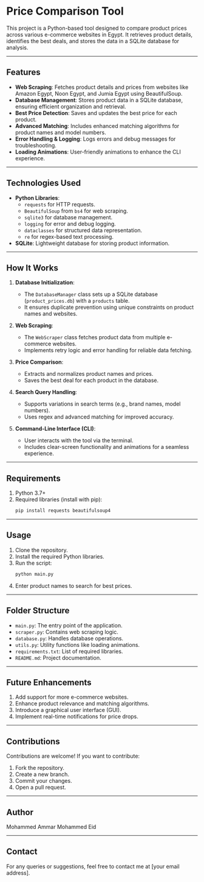 # Price Comparison Tool

This project is a Python-based tool designed to compare product prices across various e-commerce websites in Egypt. It retrieves product details, identifies the best deals, and stores the data in a SQLite database for analysis.

---

## Features

- **Web Scraping**: Fetches product details and prices from websites like Amazon Egypt, Noon Egypt, and Jumia Egypt using BeautifulSoup.
- **Database Management**: Stores product data in a SQLite database, ensuring efficient organization and retrieval.
- **Best Price Detection**: Saves and updates the best price for each product.
- **Advanced Matching**: Includes enhanced matching algorithms for product names and model numbers.
- **Error Handling & Logging**: Logs errors and debug messages for troubleshooting.
- **Loading Animations**: User-friendly animations to enhance the CLI experience.

---

## Technologies Used

- **Python Libraries**:
  - `requests` for HTTP requests.
  - `BeautifulSoup` from `bs4` for web scraping.
  - `sqlite3` for database management.
  - `logging` for error and debug logging.
  - `dataclasses` for structured data representation.
  - `re` for regex-based text processing.
- **SQLite**: Lightweight database for storing product information.

---

## How It Works

1. **Database Initialization**:
   - The `DatabaseManager` class sets up a SQLite database (`product_prices.db`) with a `products` table.
   - It ensures duplicate prevention using unique constraints on product names and websites.

2. **Web Scraping**:
   - The `WebScraper` class fetches product data from multiple e-commerce websites.
   - Implements retry logic and error handling for reliable data fetching.

3. **Price Comparison**:
   - Extracts and normalizes product names and prices.
   - Saves the best deal for each product in the database.

4. **Search Query Handling**:
   - Supports variations in search terms (e.g., brand names, model numbers).
   - Uses regex and advanced matching for improved accuracy.

5. **Command-Line Interface (CLI)**:
   - User interacts with the tool via the terminal.
   - Includes clear-screen functionality and animations for a seamless experience.

---

## Requirements

1. Python 3.7+
2. Required libraries (install with pip):
   ```bash
   pip install requests beautifulsoup4
   ```

---

## Usage

1. Clone the repository.
2. Install the required Python libraries.
3. Run the script:
   ```bash
   python main.py
   ```
4. Enter product names to search for best prices.

---

## Folder Structure

- `main.py`: The entry point of the application.
- `scraper.py`: Contains web scraping logic.
- `database.py`: Handles database operations.
- `utils.py`: Utility functions like loading animations.
- `requirements.txt`: List of required libraries.
- `README.md`: Project documentation.

---

## Future Enhancements

1. Add support for more e-commerce websites.
2. Enhance product relevance and matching algorithms.
3. Introduce a graphical user interface (GUI).
4. Implement real-time notifications for price drops.

---

## Contributions

Contributions are welcome! If you want to contribute:

1. Fork the repository.
2. Create a new branch.
3. Commit your changes.
4. Open a pull request.

---

## Author

Mohammed Ammar Mohammed Eid

---

## Contact

For any queries or suggestions, feel free to contact me at [your email address].

